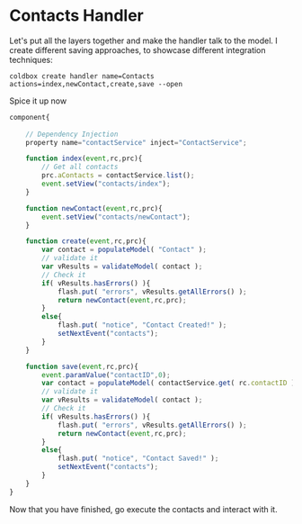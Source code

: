 # Contacts Handler

Let's put all the layers together and make the handler talk to the model. I create different saving approaches, to showcase different integration techniques:

```
coldbox create handler name=Contacts actions=index,newContact,create,save --open
```

Spice it up now

```js
component{
	
	// Dependency Injection
	property name="contactService" inject="ContactService";

	function index(event,rc,prc){
		// Get all contacts
		prc.aContacts = contactService.list();
		event.setView("contacts/index");
	}

	function newContact(event,rc,prc){
		event.setView("contacts/newContact");
	}

	function create(event,rc,prc){
		var contact = populateModel( "Contact" );
		// validate it
		var vResults = validateModel( contact );
		// Check it
		if( vResults.hasErrors() ){
			flash.put( "errors", vResults.getAllErrors() );
			return newContact(event,rc,prc);
		}
		else{
			flash.put( "notice", "Contact Created!" );
			setNextEvent("contacts");
		}
	}

	function save(event,rc,prc){
		event.paramValue("contactID",0);
		var contact = populateModel( contactService.get( rc.contactID ) );
		// validate it
		var vResults = validateModel( contact );
		// Check it
		if( vResults.hasErrors() ){
			flash.put( "errors", vResults.getAllErrors() );
			return newContact(event,rc,prc);
		}
		else{
			flash.put( "notice", "Contact Saved!" );
			setNextEvent("contacts");
		}
	}
}
```

Now that you have finished, go execute the contacts and interact with it.
